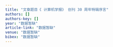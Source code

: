 ```yaml
---
title: "文章题目《 计算机学报》 创刊 30 周年特辑序言"
authors: []
authors-key: []
year: "数据暂缺"
article-link: "数据暂缺"
venue: "数据暂缺"
bibex: "数据暂缺"
---
```

